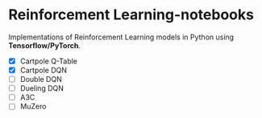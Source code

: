 # Reinforcement Learning-notebooks
Implementations of Reinforcement Learning models in Python using __Tensorflow/PyTorch__. 

- [x] Cartpole Q-Table
- [x] Cartpole DQN
- [ ] Double DQN
- [ ] Dueling DQN
- [ ] A3C
- [ ] MuZero  
